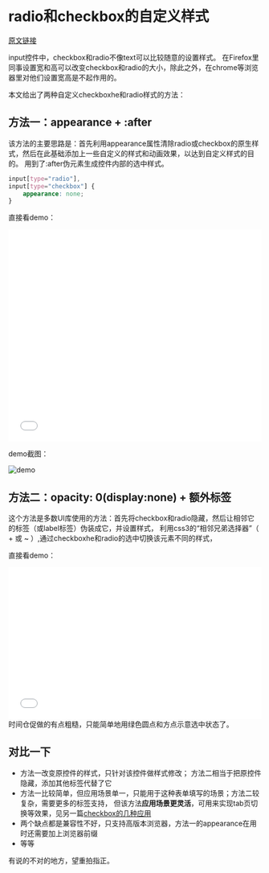 # radio和checkbox的自定义样式

[原文链接](https://denzel.netlify.com/css/styled_switch.html)

input控件中，checkbox和radio不像text可以比较随意的设置样式。
在Firefox里同事设置宽和高可以改变checkbox和radio的大小，除此之外，在chrome等浏览器里对他们设置宽高是不起作用的。

本文给出了两种自定义checkboxhe和radio样式的方法：

## 方法一：appearance + :after
该方法的主要思路是：首先利用appearance属性清除radio或checkbox的原生样式，然后在此基础添加上一些自定义的样式和动画效果，以达到自定义样式的目的。
用到了:after伪元素生成控件内部的选中样式。

```css
input[type="radio"],
input[type="checkbox"] {
	appearance: none;
}
```

直接看demo：

<iframe height='422' scrolling='no' title='styled switch' src='//codepen.io/_tianxia/embed/deQBXv/?height=422&theme-id=dark&default-tab=css,result&embed-version=2' frameborder='no' allowtransparency='true' allowfullscreen='true' style='width: 100%;'>See the Pen <a href='https://codepen.io/_tianxia/pen/deQBXv/'>styled switch</a> by tianxia (<a href='https://codepen.io/_tianxia'>@_tianxia</a>) on <a href='https://codepen.io'>CodePen</a>.</iframe>

demo截图：

![demo](http://p8rbt50i2.bkt.clouddn.com/blogswitch001.gif)


## 方法二：opacity: 0(display:none) + 额外标签
这个方法是多数UI库使用的方法：首先将checkbox和radio隐藏，然后让相邻它的标签（或label标签）伪装成它，并设置样式，
利用css3的“相邻兄弟选择器”（ + 或  ~ ）,通过checkboxhe和radio的选中切换该元素不同的样式，

直接看demo：

<iframe height='302' scrolling='no' title='styled switch 2' src='//codepen.io/_tianxia/embed/jxdKKL/?height=302&theme-id=dark&default-tab=css,result&embed-version=2' frameborder='no' allowtransparency='true' allowfullscreen='true' style='width: 100%;'>See the Pen <a href='https://codepen.io/_tianxia/pen/jxdKKL/'>styled switch 2</a> by tianxia (<a href='https://codepen.io/_tianxia'>@_tianxia</a>) on <a href='https://codepen.io'>CodePen</a>.</iframe>
时间仓促做的有点粗糙，只能简单地用绿色圆点和方点示意选中状态了。

## 对比一下

- 方法一改变原控件的样式，只针对该控件做样式修改； 方法二相当于把原控件隐藏，添加其他标签代替了它
- 方法一比较简单，但应用场景单一，只能用于这种表单填写的场景；方法二较复杂，需要更多的标签支持，
但该方法**应用场景更灵活**，可用来实现tab页切换等效果，见另一篇[checkbox的几种应用](use_of_checkbox.html)
- 两个缺点都是兼容性不好，只支持高版本浏览器，方法一的appearance在用时还需要加上浏览器前缀
- 等等

有说的不对的地方，望重拍指正。


<comment-tool></comment-tool>